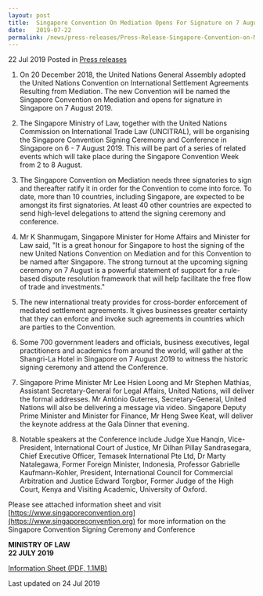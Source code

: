 ```yaml
---
layout: post
title:  Singapore Convention On Mediation Opens For Signature on 7 August
date:   2019-07-22
permalink: /news/press-releases/Press-Release-Singapore-Convention-on-Mediation-Opens-for-Signature-on-7-August
---
```


22 Jul 2019 Posted in [Press releases](/news/press-releases)



1. On 20 December 2018, the United Nations General Assembly adopted the United Nations Convention on International Settlement Agreements Resulting from Mediation. The new Convention will be named the Singapore Convention on Mediation and opens for signature in Singapore on 7 August 2019.
 
2. The Singapore Ministry of Law, together with the United Nations Commission on International Trade Law (UNCITRAL), will be organising the Singapore Convention Signing Ceremony and Conference in Singapore on 6 - 7 August 2019. This will be part of a series of related events which will take place during the Singapore Convention Week from 2 to 8 August.
 
3. The Singapore Convention on Mediation needs three signatories to sign and thereafter ratify it in order for the Convention to come into force. To date, more than 10 countries, including Singapore, are expected to be amongst its first signatories. At least 40 other countries are expected to send high-level delegations to attend the signing ceremony and conference.
 
4. Mr K Shanmugam, Singapore Minister for Home Affairs and Minister for Law said, "It is a great honour for Singapore to host the signing of the new United Nations Convention on Mediation and for this Convention to be named after Singapore. The strong turnout at the upcoming signing ceremony on 7 August is a powerful statement of support for a rule-based dispute resolution framework that will help facilitate the free flow of trade and investments."
 
5. The new international treaty provides for cross-border enforcement of mediated settlement agreements. It gives businesses greater certainty that they can enforce and invoke such agreements in countries which are parties to the Convention.
 
6. Some 700 government leaders and officials, business executives, legal practitioners and academics from around the world, will gather at the Shangri-La Hotel in Singapore on 7 August 2019 to witness the historic signing ceremony and attend the Conference.
 
7. Singapore Prime Minister Mr Lee Hsien Loong and Mr Stephen Mathias, Assistant Secretary-General for Legal Affairs, United Nations, will deliver the formal addresses. Mr António Guterres, Secretary-General, United Nations will also be delivering a message via video. Singapore Deputy Prime Minister and Minister for Finance, Mr Heng Swee Keat, will deliver the keynote address at the Gala Dinner that evening.
 
8. Notable speakers at the Conference include Judge Xue Hanqin, Vice-President, International Court of Justice, Mr Dilhan Pillay Sandrasegara, Chief Executive Officer, Temasek International Pte Ltd, Dr Marty Natalegawa, Former Foreign Minister, Indonesia, Professor Gabrielle Kaufmann-Kohler, President, International Council for Commercial Arbitration and Justice Edward Torgbor, Former Judge of the High Court, Kenya and Visiting Academic, University of Oxford.
 
Please see attached information sheet and visit [https://www.singaporeconvention.org](https://www.singaporeconvention.org) for more information on the Singapore Convention Signing Ceremony and Conference
 
**MINISTRY OF LAW**  
**22 JULY 2019**

[Information Sheet (PDF, 1.1MB)](/files/news/press-releases/2019/07/SingaporeConventionProgramme.pdf) 

<p class="right-side-updated">Last updated on 24 Jul 2019 </p>
